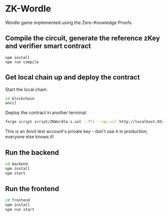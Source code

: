 # ZK-Wordle

Wordle game implemented using the Zero-Knowledge Proofs.

## Compile the circuit, generate the reference zKey and verifier smart contract

```
npm install
npm run compile
```

## Get local chain up and deploy the contract

Start the local chain:

```bash
cd blockchain
anvil
```

Deploy the contract in another terminal:

```bash
forge script script/ZKWordle.s.sol --ffi --rpc-url http://localhost:8545 --private-key 0xac0974bec39a17e36ba4a6b4d238ff944bacb478cbed5efcae784d7bf4f2ff80 -vvv --broadcast
```

This is an Anvil test account's private key - don't use it in production, everyone else knows it!

## Run the backend

```bash
cd backend
npm install
npm start
```

## Run the frontend

```bash
cd frontend
npm install
npm run start
```

